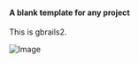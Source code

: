 #### A blank template for any project
This is gbrails2.

![Image](http://ww2.sinaimg.cn/large/bf756d5dgw1elmd209e27j20gk0b1768.jpg)

